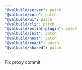 ```yaml
---
"@valbuild/server": patch
"@valbuild/core": patch
"@valbuild/ui": patch
"@valbuild/cli": patch
"@valbuild/eslint-plugin": patch
"@valbuild/init": patch
"@valbuild/next": patch
"@valbuild/react": patch
"@valbuild/shared": patch
---
```


Fix proxy commit
